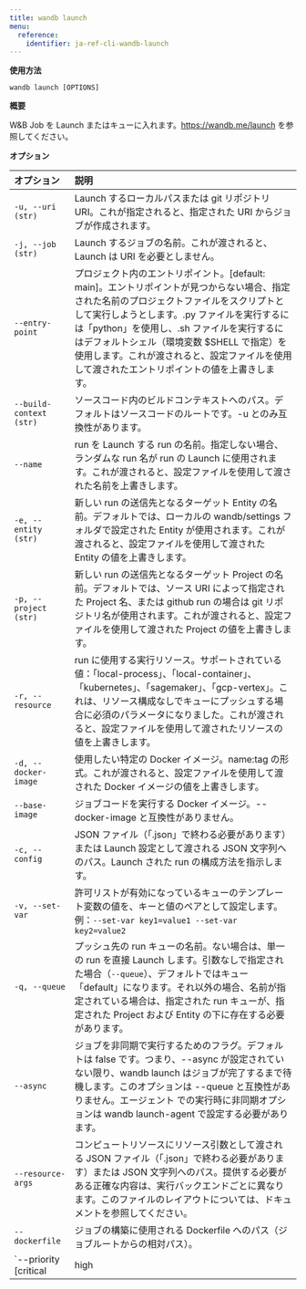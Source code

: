 ```yaml
---
title: wandb launch
menu:
  reference:
    identifier: ja-ref-cli-wandb-launch
---
```


**使用方法**

`wandb launch [OPTIONS]`

**概要**

W&B Job を Launch またはキューに入れます。https://wandb.me/launch を参照してください。

**オプション**

| **オプション** | **説明** |
| :--- | :--- |
| `-u, --uri (str)` | Launch するローカルパスまたは git リポジトリ URI。これが指定されると、指定された URI からジョブが作成されます。 |
| `-j, --job (str)` | Launch するジョブの名前。これが渡されると、Launch は URI を必要としません。 |
| `--entry-point` | プロジェクト内のエントリポイント。[default: main]。エントリポイントが見つからない場合、指定された名前のプロジェクトファイルをスクリプトとして実行しようとします。.py ファイルを実行するには「python」を使用し、.sh ファイルを実行するにはデフォルトシェル（環境変数 $SHELL で指定）を使用します。これが渡されると、設定ファイルを使用して渡されたエントリポイントの値を上書きします。 |
| `--build-context (str)` | ソースコード内のビルドコンテキストへのパス。デフォルトはソースコードのルートです。-u とのみ互換性があります。 |
| `--name` | run を Launch する run の名前。指定しない場合、ランダムな run 名が run の Launch に使用されます。これが渡されると、設定ファイルを使用して渡された名前を上書きします。 |
| `-e, --entity (str)` | 新しい run の送信先となるターゲット Entity の名前。デフォルトでは、ローカルの wandb/settings フォルダで設定された Entity が使用されます。これが渡されると、設定ファイルを使用して渡された Entity の値を上書きします。 |
| `-p, --project (str)` | 新しい run の送信先となるターゲット Project の名前。デフォルトでは、ソース URI によって指定された Project 名、または github run の場合は git リポジトリ名が使用されます。これが渡されると、設定ファイルを使用して渡された Project の値を上書きします。 |
| `-r, --resource` | run に使用する実行リソース。サポートされている値：「local-process」、「local-container」、「kubernetes」、「sagemaker」、「gcp-vertex」。これは、リソース構成なしでキューにプッシュする場合に必須のパラメータになりました。これが渡されると、設定ファイルを使用して渡されたリソースの値を上書きします。 |
| `-d, --docker-image` | 使用したい特定の Docker イメージ。name:tag の形式。これが渡されると、設定ファイルを使用して渡された Docker イメージの値を上書きします。 |
| `--base-image` | ジョブコードを実行する Docker イメージ。--docker-image と互換性がありません。 |
| `-c, --config` | JSON ファイル（「.json」で終わる必要があります）または Launch 設定として渡される JSON 文字列へのパス。Launch された run の構成方法を指示します。 |
| `-v, --set-var` | 許可リストが有効になっているキューのテンプレート変数の値を、キーと値のペアとして設定します。例：`--set-var key1=value1 --set-var key2=value2` |
| `-q, --queue` | プッシュ先の run キューの名前。ない場合は、単一の run を直接 Launch します。引数なしで指定された場合（`--queue`）、デフォルトではキュー「default」になります。それ以外の場合、名前が指定されている場合は、指定された run キューが、指定された Project および Entity の下に存在する必要があります。 |
| `--async` | ジョブを非同期で実行するためのフラグ。デフォルトは false です。つまり、--async が設定されていない限り、wandb launch はジョブが完了するまで待機します。このオプションは --queue と互換性がありません。エージェント での実行時に非同期オプションは wandb launch-agent で設定する必要があります。 |
| `--resource-args` | コンピュートリソースにリソース引数として渡される JSON ファイル（「.json」で終わる必要があります）または JSON 文字列へのパス。提供する必要がある正確な内容は、実行バックエンドごとに異なります。このファイルのレイアウトについては、ドキュメントを参照してください。 |
| `--dockerfile` | ジョブの構築に使用される Dockerfile へのパス（ジョブルートからの相対パス）。 |
| `--priority [critical|high|medium|low]` | --queue が渡された場合、ジョブの優先度を設定します。優先度の高い Launch ジョブが最初に処理されます。優先度の高い順に、critical、high、medium、low となります。 |
